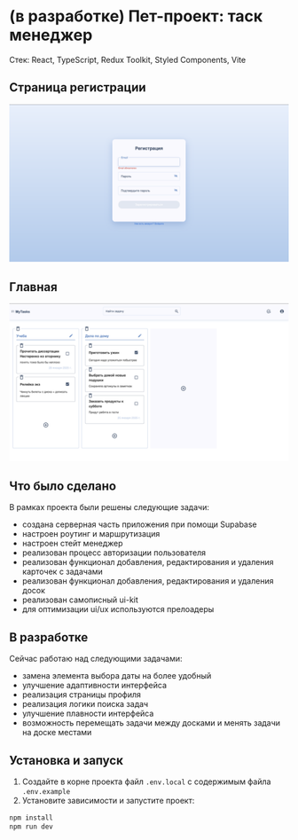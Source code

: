 # (в разработке) Пет-проект: таск менеджер

Стек: React, TypeScript, Redux Toolkit, Styled Components, Vite

## Страница регистрации

![Страница регистрации](assets/auth.png)

## Главная

![Главная страница](assets/home.png)

## Что было сделано

В рамках проекта были решены следующие задачи:

-   создана серверная часть приложения при помощи Supabase
-   настроен роутинг и маршрутизация
-   настроен стейт менеджер
-   реализован процесс авторизации пользователя
-   реализован функционал добавления, редактирования и удаления карточек с задачами
-   реализован функционал добавления, редактирования и удаления досок
-   реализован самописный ui-kit
-   для оптимизации ui/ux используются прелоадеры

## В разработке

Сейчас работаю над следующими задачами:

-   замена элемента выбора даты на более удобный
-   улучшение адаптивности интерфейса
-   реализация страницы профиля
-   реализация логики поиска задач
-   улучшение плавности интерфейса
-   возможность перемещать задачи между досками и менять задачи на доске местами

## Установка и запуск

1. Создайте в корне проекта файл `.env.local` с содержимым файла `.env.example`
2. Установите зависимости и запустите проект:

```
npm install
npm run dev
```
